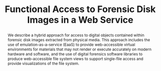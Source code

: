 ---
abstract: 'We describe a hybrid approach for access to digital objects contained within
  forensic disk images extracted from physical media. This approach includes the use
  of emulation-as-a-service (EaaS) to provide web-accessible virtual environments

  for materials that may not render or execute accurately on modern hardware and software,
  and the use of

  digital forensics software libraries to produce web-accessible file system views
  to support single-file access and provide visualizations of the file system.'
creators:
- Woods, Kam
- Liebetraut, Thomas
- Lee, Christopher
- Rechert, Klaus
date: null
document_url: https://services.phaidra.univie.ac.at/api/object/o:429564/download
grand_parent: iPRES
institutions: []
keywords:
- emulation
- access
- digital forensics
landing_page_url: https://phaidra.univie.ac.at/o:429564
language: eng
layout: publication
license: CC BY 4.0 International
notes_url: null
parent: iPRES 2015
presentation_url: null
size: 255366
source_name: iPRES
title: Functional Access to Forensic Disk Images in a Web Service
type: paper
year: 2015
---